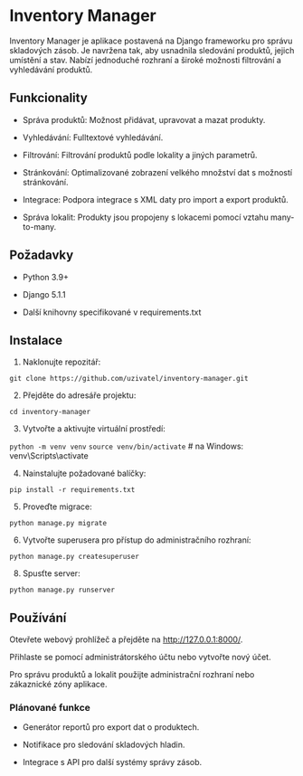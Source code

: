 # Inventory Manager

Inventory Manager je aplikace postavená na Django frameworku pro správu skladových zásob. Je navržena tak, aby usnadnila sledování produktů, jejich umístění a stav. Nabízí jednoduché rozhraní a široké možnosti filtrování a vyhledávání produktů.

## Funkcionality

- Správa produktů: Možnost přidávat, upravovat a mazat produkty.

- Vyhledávání: Fulltextové vyhledávání.

- Filtrování: Filtrování produktů podle lokality a jiných parametrů.

- Stránkování: Optimalizované zobrazení velkého množství dat s možností stránkování.

- Integrace: Podpora integrace s XML daty pro import a export produktů.

- Správa lokalit: Produkty jsou propojeny s lokacemi pomocí vztahu many-to-many.

## Požadavky
- Python 3.9+

- Django 5.1.1

- Další knihovny specifikované v requirements.txt

## Instalace

1. Naklonujte repozitář:

``` git clone https://github.com/uzivatel/inventory-manager.git ```

2. Přejděte do adresáře projektu:

``` cd inventory-manager ```

3. Vytvořte a aktivujte virtuální prostředí:

``` python -m venv venv ```
``` source venv/bin/activate ``` # na Windows: venv\Scripts\activate 

4. Nainstalujte požadované balíčky:

``` pip install -r requirements.txt ```

5. Proveďte migrace:

``` python manage.py migrate ```

6. Vytvořte superusera pro přístup do administračního rozhraní:

```python manage.py createsuperuser ```

8. Spusťte server:

``` python manage.py runserver ```

## Používání

Otevřete webový prohlížeč a přejděte na http://127.0.0.1:8000/.

Přihlaste se pomocí administrátorského účtu nebo vytvořte nový účet.

Pro správu produktů a lokalit použijte administrační rozhraní nebo zákaznické zóny aplikace.


### Plánované funkce

- Generátor reportů pro export dat o produktech.

- Notifikace pro sledování skladových hladin.

- Integrace s API pro další systémy správy zásob.
